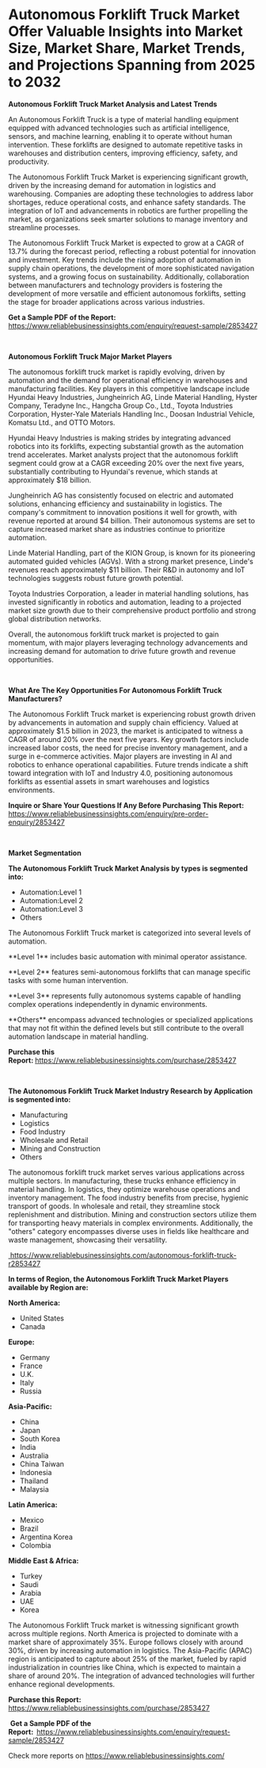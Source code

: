 <p><h1>Autonomous Forklift Truck Market Offer Valuable Insights into Market Size, Market Share, Market Trends, and Projections Spanning from 2025 to 2032</h1></p><p><strong>Autonomous Forklift Truck Market Analysis and Latest Trends</strong></p>
<p><p>An Autonomous Forklift Truck is a type of material handling equipment equipped with advanced technologies such as artificial intelligence, sensors, and machine learning, enabling it to operate without human intervention. These forklifts are designed to automate repetitive tasks in warehouses and distribution centers, improving efficiency, safety, and productivity.</p><p>The Autonomous Forklift Truck Market is experiencing significant growth, driven by the increasing demand for automation in logistics and warehousing. Companies are adopting these technologies to address labor shortages, reduce operational costs, and enhance safety standards. The integration of IoT and advancements in robotics are further propelling the market, as organizations seek smarter solutions to manage inventory and streamline processes.</p><p>The Autonomous Forklift Truck Market is expected to grow at a CAGR of 13.7% during the forecast period, reflecting a robust potential for innovation and investment. Key trends include the rising adoption of automation in supply chain operations, the development of more sophisticated navigation systems, and a growing focus on sustainability. Additionally, collaboration between manufacturers and technology providers is fostering the development of more versatile and efficient autonomous forklifts, setting the stage for broader applications across various industries.</p></p>
<p><strong>Get a Sample PDF of the Report:&nbsp;</strong> <a href="https://www.reliablebusinessinsights.com/enquiry/request-sample/2853427?utm_campaign=2735&utm_medium=2&utm_source=Github&utm_content=ia&utm_term=12032025&utm_id=autonomous-forklift-truck">https://www.reliablebusinessinsights.com/enquiry/request-sample/2853427</a></p>
<p>&nbsp;</p>
<p><strong>Autonomous Forklift Truck Major Market Players</strong></p>
<p><p>The autonomous forklift truck market is rapidly evolving, driven by automation and the demand for operational efficiency in warehouses and manufacturing facilities. Key players in this competitive landscape include Hyundai Heavy Industries, Jungheinrich AG, Linde Material Handling, Hyster Company, Teradyne Inc., Hangcha Group Co., Ltd., Toyota Industries Corporation, Hyster-Yale Materials Handling Inc., Doosan Industrial Vehicle, Komatsu Ltd., and OTTO Motors.</p><p>Hyundai Heavy Industries is making strides by integrating advanced robotics into its forklifts, expecting substantial growth as the automation trend accelerates. Market analysts project that the autonomous forklift segment could grow at a CAGR exceeding 20% over the next five years, substantially contributing to Hyundai's revenue, which stands at approximately $18 billion.</p><p>Jungheinrich AG has consistently focused on electric and automated solutions, enhancing efficiency and sustainability in logistics. The company's commitment to innovation positions it well for growth, with revenue reported at around $4 billion. Their autonomous systems are set to capture increased market share as industries continue to prioritize automation.</p><p>Linde Material Handling, part of the KION Group, is known for its pioneering automated guided vehicles (AGVs). With a strong market presence, Linde's revenues reach approximately $11 billion. Their R&D in autonomy and IoT technologies suggests robust future growth potential.</p><p>Toyota Industries Corporation, a leader in material handling solutions, has invested significantly in robotics and automation, leading to a projected market size growth due to their comprehensive product portfolio and strong global distribution networks.</p><p>Overall, the autonomous forklift truck market is projected to gain momentum, with major players leveraging technology advancements and increasing demand for automation to drive future growth and revenue opportunities.</p></p>
<p>&nbsp;</p>
<p><strong>What Are The Key Opportunities For Autonomous Forklift Truck Manufacturers?</strong></p>
<p><p>The Autonomous Forklift Truck market is experiencing robust growth driven by advancements in automation and supply chain efficiency. Valued at approximately $1.5 billion in 2023, the market is anticipated to witness a CAGR of around 20% over the next five years. Key growth factors include increased labor costs, the need for precise inventory management, and a surge in e-commerce activities. Major players are investing in AI and robotics to enhance operational capabilities. Future trends indicate a shift toward integration with IoT and Industry 4.0, positioning autonomous forklifts as essential assets in smart warehouses and logistics environments.</p></p>
<p><strong>Inquire or Share Your Questions If Any Before Purchasing This Report:</strong> <a href="https://www.reliablebusinessinsights.com/enquiry/pre-order-enquiry/2853427?utm_campaign=2735&utm_medium=2&utm_source=Github&utm_content=ia&utm_term=12032025&utm_id=autonomous-forklift-truck">https://www.reliablebusinessinsights.com/enquiry/pre-order-enquiry/2853427</a></p>
<p>&nbsp;</p>
<p><strong>Market Segmentation</strong></p>
<p><strong>The Autonomous Forklift Truck Market Analysis by types is segmented into:</strong></p>
<p><ul><li>Automation:Level 1</li><li>Automation:Level 2</li><li>Automation:Level 3</li><li>Others</li></ul></p>
<p><p>The Autonomous Forklift Truck market is categorized into several levels of automation. </p><p>**Level 1** includes basic automation with minimal operator assistance. </p><p>**Level 2** features semi-autonomous forklifts that can manage specific tasks with some human intervention. </p><p>**Level 3** represents fully autonomous systems capable of handling complex operations independently in dynamic environments. </p><p>**Others** encompass advanced technologies or specialized applications that may not fit within the defined levels but still contribute to the overall automation landscape in material handling.</p></p>
<p><strong>Purchase this Report:&nbsp;</strong><a href="https://www.reliablebusinessinsights.com/purchase/2853427?utm_campaign=2735&utm_medium=2&utm_source=Github&utm_content=ia&utm_term=12032025&utm_id=autonomous-forklift-truck">https://www.reliablebusinessinsights.com/purchase/2853427</a></p>
<p>&nbsp;</p>
<p><strong>The Autonomous Forklift Truck Market Industry Research by Application is segmented into:</strong></p>
<p><ul><li>Manufacturing</li><li>Logistics</li><li>Food Industry</li><li>Wholesale and Retail</li><li>Mining and Construction</li><li>Others</li></ul></p>
<p><p>The autonomous forklift truck market serves various applications across multiple sectors. In manufacturing, these trucks enhance efficiency in material handling. In logistics, they optimize warehouse operations and inventory management. The food industry benefits from precise, hygienic transport of goods. In wholesale and retail, they streamline stock replenishment and distribution. Mining and construction sectors utilize them for transporting heavy materials in complex environments. Additionally, the "others" category encompasses diverse uses in fields like healthcare and waste management, showcasing their versatility.</p></p>
<p><a href="https://www.reliablebusinessinsights.com/autonomous-forklift-truck-r2853427?utm_campaign=2735&utm_medium=2&utm_source=Github&utm_content=ia&utm_term=12032025&utm_id=autonomous-forklift-truck">&nbsp;https://www.reliablebusinessinsights.com/autonomous-forklift-truck-r2853427</a></p>
<p><strong>In terms of Region, the Autonomous Forklift Truck Market Players available by Region are:</strong></p>
<p>
    <p> <strong> North America: </strong>
        <ul>
            <li>United States</li>
            <li>Canada</li>
        </ul>
        </p> 
    <p> <strong> Europe: </strong>
        <ul>
            <li>Germany</li>
            <li>France</li>
            <li>U.K.</li>
            <li>Italy</li>
            <li>Russia</li>
        </ul>
        </p> 
    <p> <strong> Asia-Pacific: </strong>
        <ul>
            <li>China</li>
            <li>Japan</li>
            <li>South Korea</li>
            <li>India</li>
            <li>Australia</li>
            <li>China Taiwan</li>
            <li>Indonesia</li>
            <li>Thailand</li>
            <li>Malaysia</li>
        </ul>
        </p> 
    <p> <strong> Latin America: </strong>
        <ul>
            <li>Mexico</li>
            <li>Brazil</li>
            <li>Argentina Korea</li>
            <li>Colombia</li>
        </ul>
        </p> 
    <p> <strong> Middle East & Africa: </strong>
        <ul>
            <li>Turkey</li>
            <li>Saudi</li>
            <li>Arabia</li>
            <li>UAE</li>
            <li>Korea</li>
        </ul>
    </p>
    </p>
<p><p>The Autonomous Forklift Truck market is witnessing significant growth across multiple regions. North America is projected to dominate with a market share of approximately 35%. Europe follows closely with around 30%, driven by increasing automation in logistics. The Asia-Pacific (APAC) region is anticipated to capture about 25% of the market, fueled by rapid industrialization in countries like China, which is expected to maintain a share of around 20%. The integration of advanced technologies will further enhance regional developments.</p></p>
<p><strong>Purchase this Report: </strong><a href="https://www.reliablebusinessinsights.com/purchase/2853427?utm_campaign=2735&utm_medium=2&utm_source=Github&utm_content=ia&utm_term=12032025&utm_id=autonomous-forklift-truck">https://www.reliablebusinessinsights.com/purchase/2853427</a></p>
<p>&nbsp;<strong>Get a Sample PDF of the Report:&nbsp;&nbsp;</strong><a href="https://www.reliablebusinessinsights.com/enquiry/request-sample/2853427?utm_campaign=2735&utm_medium=2&utm_source=Github&utm_content=ia&utm_term=12032025&utm_id=autonomous-forklift-truck">https://www.reliablebusinessinsights.com/enquiry/request-sample/2853427</a></p>
<p><strong></strong></p>
<p>Check more reports on <a href="https://www.reliablebusinessinsights.com/?utm_campaign=2735&utm_medium=2&utm_source=Github&utm_content=ia&utm_term=12032025&utm_id=autonomous-forklift-truck">https://www.reliablebusinessinsights.com/</a></p>